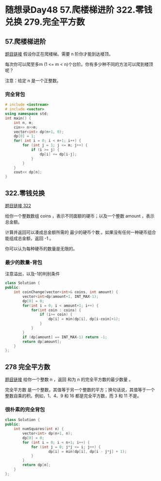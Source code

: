 # 随想录Day48 57.爬楼梯进阶 322.零钱兑换 279.完全平方数
## 57.爬楼梯进阶
[题目链接](https://kamacoder.com/problempage.php?pid=1067)
假设你正在爬楼梯。需要 n 阶你才能到达楼顶。 

每次你可以爬至多m (1 <= m < n)个台阶。你有多少种不同的方法可以爬到楼顶呢？ 

注意：给定 n 是一个正整数。

### 完全背包
```cpp
# include <iostream>
# include <vector>
using namespace std;
int main() {
    int n, m;
    cin>> n>>m;
    vector<int> dp(n+1, 0);
    dp[0] = 1;
    for( int i = 0; i < n+1; i++) {
        for (int j = 1; j <= m; j++) {
            if (i >= j) {
                dp[i] += dp[i-j];
            }
        }
    }
    cout<< dp[n];
} 
```
## 322.零钱兑换
[题目链接 322](https://leetcode.cn/problems/coin-change/)

给你一个整数数组 coins ，表示不同面额的硬币；以及一个整数 amount ，表示总金额。

计算并返回可以凑成总金额所需的 最少的硬币个数 。如果没有任何一种硬币组合能组成总金额，返回 -1 。

你可以认为每种硬币的数量是无限的。

### 最少的数量-背包
注意溢出，以及-1的判别条件
```cpp
class Solution {
public:
    int coinChange(vector<int>& coins, int amount) {
        vector<int>dp(amount+1, INT_MAX-1);
        dp[0] = 0;
        for(int i = 0; i < amount+1; i++) {
            for(int coin : coins) {
                if (i>= coin) {
                    dp[i] = min(dp[i], dp[i-coin]+1);
                }
            }
        }
        if (dp[amount] == INT_MAX-1) return -1;
        return dp[amount];
    }
};
```
## 278 完全平方数

[题目链接](https://leetcode.cn/problems/perfect-squares/description/)
给你一个整数 n ，返回 和为 n 的完全平方数的最少数量 。

完全平方数 是一个整数，其值等于另一个整数的平方；换句话说，其值等于一个整数自乘的积。例如，1、4、9 和 16 都是完全平方数，而 3 和 11 不是。

### 很朴素的完全背包
```CPP
class Solution {
public:
    int numSquares(int n) {
        vector<int> dp(n+1, n);
        dp[0] = 0;
        for (int i = 0; i < n+1; i++) {
            for (int j = 0; j*j <= i; j++) {
                    dp[i] = min(dp[i], dp[i - j*j] + 1);
            }
        }
        return dp[n];
    }
};
```